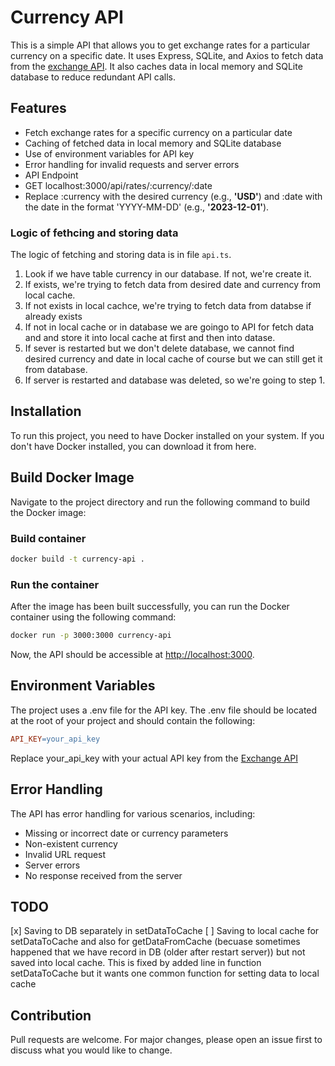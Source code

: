# Currency API

This is a simple API that allows you to get exchange rates for a particular currency on a specific date. It uses Express, SQLite, and Axios to fetch data from the [exchange API][1]. It also caches data in local memory and SQLite database to reduce redundant API calls.

## Features

- Fetch exchange rates for a specific currency on a particular date
- Caching of fetched data in local memory and SQLite database
- Use of environment variables for API key
- Error handling for invalid requests and server errors
- API Endpoint
- GET localhost:3000/api/rates/:currency/:date
- Replace :currency with the desired currency (e.g., **'USD'**) and :date with the date in the format 'YYYY-MM-DD' (e.g., **'2023-12-01'**).

### Logic of fethcing and storing data

The logic of fetching and storing data is in file `api.ts`.

1. Look if we have table currency in our database. If not, we're create it.
2. If exists, we're trying to fetch data from desired date and currency from local cache.
3. If not exists in local cachce, we're trying to fetch data from databse if already exists
4. If not in local cache or in database we are goingo to API for fetch
   data and and store it into local cache at first and then into datase.
5. If sever is restarted but we don't delete database, we cannot find
   desired currency and date in local cache of course but we can still get
   it from database.
6. If server is restarted and database was deleted, so we're going to
   step 1.

## Installation

To run this project, you need to have Docker installed on your system. If you don't have Docker installed, you can download it from here.

## Build Docker Image

Navigate to the project directory and run the following command to build the Docker image:

### Build container

```bash
docker build -t currency-api .
```

### Run the container

After the image has been built successfully, you can run the Docker container using the following command:

```bash
docker run -p 3000:3000 currency-api
```

Now, the API should be accessible at [http://localhost:3000][2].

## Environment Variables

The project uses a .env file for the API key. The .env file should be located at the root of your project and should contain the following:

```makefile
API_KEY=your_api_key
```

Replace your_api_key with your actual API key from the [Exchange API][1]

## Error Handling

The API has error handling for various scenarios, including:

- Missing or incorrect date or currency parameters
- Non-existent currency
- Invalid URL request
- Server errors
- No response received from the server

## TODO

[x] Saving to DB separately in setDataToCache
[ ] Saving to local cache for setDataToCache and also for getDataFromCache (becuase sometimes happened that we have record in DB (older after restart server)) but not saved into local cache. This is fixed by added line in function setDataToCache but it wants one common function for setting data to
local cache

## Contribution

Pull requests are welcome. For major changes, please open an issue first to discuss what you would like to change.

[1]: https://www.exchangerate-api.com/
[2]: http://localhost:3000
